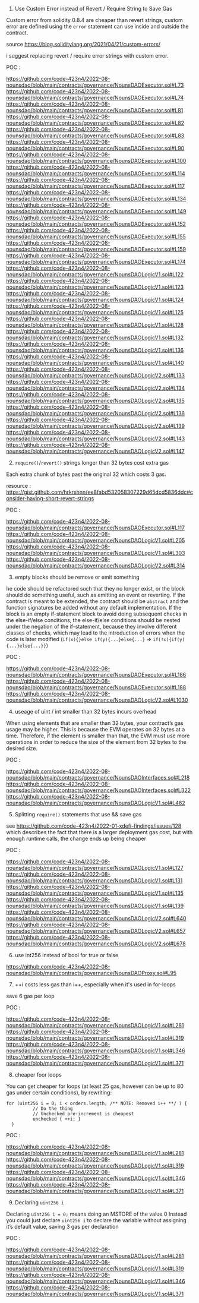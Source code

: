 1. Use Custom Error instead of Revert / Require String to Save Gas

Custom error from solidity 0.8.4 are cheaper than revert strings, custom error are defined using the `error` statement can use inside and outside the contract.

source https://blog.soliditylang.org/2021/04/21/custom-errors/

i suggest replacing revert / require error strings with custom error.

POC : 

https://github.com/code-423n4/2022-08-nounsdao/blob/main/contracts/governance/NounsDAOExecutor.sol#L73
https://github.com/code-423n4/2022-08-nounsdao/blob/main/contracts/governance/NounsDAOExecutor.sol#L74
https://github.com/code-423n4/2022-08-nounsdao/blob/main/contracts/governance/NounsDAOExecutor.sol#L81
https://github.com/code-423n4/2022-08-nounsdao/blob/main/contracts/governance/NounsDAOExecutor.sol#L82
https://github.com/code-423n4/2022-08-nounsdao/blob/main/contracts/governance/NounsDAOExecutor.sol#L83
https://github.com/code-423n4/2022-08-nounsdao/blob/main/contracts/governance/NounsDAOExecutor.sol#L90
https://github.com/code-423n4/2022-08-nounsdao/blob/main/contracts/governance/NounsDAOExecutor.sol#L100
https://github.com/code-423n4/2022-08-nounsdao/blob/main/contracts/governance/NounsDAOExecutor.sol#L114
https://github.com/code-423n4/2022-08-nounsdao/blob/main/contracts/governance/NounsDAOExecutor.sol#L117
https://github.com/code-423n4/2022-08-nounsdao/blob/main/contracts/governance/NounsDAOExecutor.sol#L134
https://github.com/code-423n4/2022-08-nounsdao/blob/main/contracts/governance/NounsDAOExecutor.sol#L149
https://github.com/code-423n4/2022-08-nounsdao/blob/main/contracts/governance/NounsDAOExecutor.sol#L152
https://github.com/code-423n4/2022-08-nounsdao/blob/main/contracts/governance/NounsDAOExecutor.sol#L155
https://github.com/code-423n4/2022-08-nounsdao/blob/main/contracts/governance/NounsDAOExecutor.sol#L159
https://github.com/code-423n4/2022-08-nounsdao/blob/main/contracts/governance/NounsDAOExecutor.sol#L174
https://github.com/code-423n4/2022-08-nounsdao/blob/main/contracts/governance/NounsDAOLogicV1.sol#L122
https://github.com/code-423n4/2022-08-nounsdao/blob/main/contracts/governance/NounsDAOLogicV1.sol#L123
https://github.com/code-423n4/2022-08-nounsdao/blob/main/contracts/governance/NounsDAOLogicV1.sol#L124
https://github.com/code-423n4/2022-08-nounsdao/blob/main/contracts/governance/NounsDAOLogicV1.sol#L125
https://github.com/code-423n4/2022-08-nounsdao/blob/main/contracts/governance/NounsDAOLogicV1.sol#L128
https://github.com/code-423n4/2022-08-nounsdao/blob/main/contracts/governance/NounsDAOLogicV1.sol#L132
https://github.com/code-423n4/2022-08-nounsdao/blob/main/contracts/governance/NounsDAOLogicV1.sol#L136
https://github.com/code-423n4/2022-08-nounsdao/blob/main/contracts/governance/NounsDAOLogicV1.sol#L140
https://github.com/code-423n4/2022-08-nounsdao/blob/main/contracts/governance/NounsDAOLogicV2.sol#L133
https://github.com/code-423n4/2022-08-nounsdao/blob/main/contracts/governance/NounsDAOLogicV2.sol#L134
https://github.com/code-423n4/2022-08-nounsdao/blob/main/contracts/governance/NounsDAOLogicV2.sol#L135
https://github.com/code-423n4/2022-08-nounsdao/blob/main/contracts/governance/NounsDAOLogicV2.sol#L136
https://github.com/code-423n4/2022-08-nounsdao/blob/main/contracts/governance/NounsDAOLogicV2.sol#L139
https://github.com/code-423n4/2022-08-nounsdao/blob/main/contracts/governance/NounsDAOLogicV2.sol#L143
https://github.com/code-423n4/2022-08-nounsdao/blob/main/contracts/governance/NounsDAOLogicV2.sol#L147


2. `require()`/`revert()` strings longer than 32 bytes cost extra gas

Each extra chunk of bytes past the original 32 which costs 3 gas.

resource : https://gist.github.com/hrkrshnn/ee8fabd532058307229d65dcd5836ddc#consider-having-short-revert-strings

POC :

https://github.com/code-423n4/2022-08-nounsdao/blob/main/contracts/governance/NounsDAOExecutor.sol#L117
https://github.com/code-423n4/2022-08-nounsdao/blob/main/contracts/governance/NounsDAOLogicV1.sol#L205
https://github.com/code-423n4/2022-08-nounsdao/blob/main/contracts/governance/NounsDAOLogicV1.sol#L303
https://github.com/code-423n4/2022-08-nounsdao/blob/main/contracts/governance/NounsDAOLogicV2.sol#L314

3. empty blocks should be remove or emit something

he code should be refactored such that they no longer exist, or the block should do something useful,
such as emitting an event or reverting. If the contract is meant to be extended,
the contract should be `abstract` and the function signatures be added without any default implementation.
If the block is an empty if-statement block to avoid doing subsequent checks in the else-if/else conditions,
the else-if/else conditions should be nested under the negation of the if-statement,
because they involve different classes of checks, which may lead to the introduction of errors when the code is
later modified (`if(x){}else if(y){...}else{...}` => `if(!x){if(y){...}else{...}}`)

POC :

https://github.com/code-423n4/2022-08-nounsdao/blob/main/contracts/governance/NounsDAOExecutor.sol#L186
https://github.com/code-423n4/2022-08-nounsdao/blob/main/contracts/governance/NounsDAOExecutor.sol#L188
https://github.com/code-423n4/2022-08-nounsdao/blob/main/contracts/governance/NounsDAOLogicV2.sol#L1030

4. useage of uint / int smaller than 32 bytes incurs overhead

When using elements that are smaller than 32 bytes, your contract’s gas usage may be higher. This is because the EVM operates on 32 bytes at a time. Therefore, if the element is smaller than that, the EVM must use more operations in order to reduce the size of the element from 32 bytes to the desired size.

POC : 

https://github.com/code-423n4/2022-08-nounsdao/blob/main/contracts/governance/NounsDAOInterfaces.sol#L218
https://github.com/code-423n4/2022-08-nounsdao/blob/main/contracts/governance/NounsDAOInterfaces.sol#L322
https://github.com/code-423n4/2022-08-nounsdao/blob/main/contracts/governance/NounsDAOLogicV1.sol#L462


5. Splitting `require()` statements that use && save gas

see https://github.com/code-423n4/2022-01-xdefi-findings/issues/128 which describes the fact that there is a larger deployment gas cost, but with enough runtime calls, the change ends up being cheaper

POC :

https://github.com/code-423n4/2022-08-nounsdao/blob/main/contracts/governance/NounsDAOLogicV1.sol#L127
https://github.com/code-423n4/2022-08-nounsdao/blob/main/contracts/governance/NounsDAOLogicV1.sol#L131
https://github.com/code-423n4/2022-08-nounsdao/blob/main/contracts/governance/NounsDAOLogicV1.sol#L135
https://github.com/code-423n4/2022-08-nounsdao/blob/main/contracts/governance/NounsDAOLogicV1.sol#L139
https://github.com/code-423n4/2022-08-nounsdao/blob/main/contracts/governance/NounsDAOLogicV2.sol#L640
https://github.com/code-423n4/2022-08-nounsdao/blob/main/contracts/governance/NounsDAOLogicV2.sol#L657
https://github.com/code-423n4/2022-08-nounsdao/blob/main/contracts/governance/NounsDAOLogicV2.sol#L678

6. use int256 instead of bool for true or false

https://github.com/code-423n4/2022-08-nounsdao/blob/main/contracts/governance/NounsDAOProxy.sol#L95

7. ++i costs less gas than i++, especially when it's used in for-loops

save 6 gas per loop

POC :

https://github.com/code-423n4/2022-08-nounsdao/blob/main/contracts/governance/NounsDAOLogicV1.sol#L281
https://github.com/code-423n4/2022-08-nounsdao/blob/main/contracts/governance/NounsDAOLogicV1.sol#L319
https://github.com/code-423n4/2022-08-nounsdao/blob/main/contracts/governance/NounsDAOLogicV1.sol#L346
https://github.com/code-423n4/2022-08-nounsdao/blob/main/contracts/governance/NounsDAOLogicV1.sol#L371

8. cheaper foor loops

You can get cheaper for loops (at least 25 gas, however can be up to 80 gas under certain conditions), by rewriting:

```
for (uint256 i = 0; i < orders.length; /** NOTE: Removed i++ **/ ) {
          // Do the thing
          // Unchecked pre-increment is cheapest
          unchecked { ++i; }
  }     
```

POC :

https://github.com/code-423n4/2022-08-nounsdao/blob/main/contracts/governance/NounsDAOLogicV1.sol#L281
https://github.com/code-423n4/2022-08-nounsdao/blob/main/contracts/governance/NounsDAOLogicV1.sol#L319
https://github.com/code-423n4/2022-08-nounsdao/blob/main/contracts/governance/NounsDAOLogicV1.sol#L346
https://github.com/code-423n4/2022-08-nounsdao/blob/main/contracts/governance/NounsDAOLogicV1.sol#L371

9. Declaring `uint256 i`

Declaring `uint256 i = 0;` means doing an MSTORE of the value 0 Instead you could just declare `uint256 i` to declare the variable without assigning it’s default value, saving 3 gas per declaration

POC :

https://github.com/code-423n4/2022-08-nounsdao/blob/main/contracts/governance/NounsDAOLogicV1.sol#L281
https://github.com/code-423n4/2022-08-nounsdao/blob/main/contracts/governance/NounsDAOLogicV1.sol#L319
https://github.com/code-423n4/2022-08-nounsdao/blob/main/contracts/governance/NounsDAOLogicV1.sol#L346
https://github.com/code-423n4/2022-08-nounsdao/blob/main/contracts/governance/NounsDAOLogicV1.sol#L371